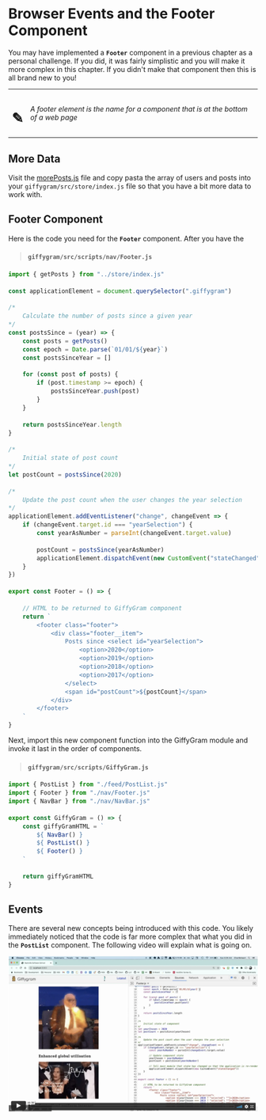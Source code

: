 # Browser Events and the Footer Component

You may have implemented a **`Footer`** component in a previous chapter as a personal challenge. If you did, it was fairly simplistic and you will make it more complex in this chapter. If you didn't make that component then this is all brand new to you!

| | |
|:---:|:---|
| <h1>&#x270e;</h1> |  _A footer element is the name for a component that is at the bottom of a web page_ |

## More Data

Visit the [morePosts.js](./data/morePosts.js) file and copy pasta the array of users and posts into your `giffygram/src/store/index.js` file so that you have a bit more data to work with.

## Footer Component

Here is the code you need for the **`Footer`** component. After you have the

> #### `giffygram/src/scripts/nav/Footer.js`

```js
import { getPosts } from "../store/index.js"

const applicationElement = document.querySelector(".giffygram")

/*
    Calculate the number of posts since a given year
*/
const postsSince = (year) => {
    const posts = getPosts()
    const epoch = Date.parse(`01/01/${year}`)
    const postsSinceYear = []

    for (const post of posts) {
        if (post.timestamp >= epoch) {
            postsSinceYear.push(post)
        }
    }

    return postsSinceYear.length
}

/*
    Initial state of post count
*/
let postCount = postsSince(2020)

/*
    Update the post count when the user changes the year selection
*/
applicationElement.addEventListener("change", changeEvent => {
    if (changeEvent.target.id === "yearSelection") {
        const yearAsNumber = parseInt(changeEvent.target.value)

        postCount = postsSince(yearAsNumber)
        applicationElement.dispatchEvent(new CustomEvent("stateChanged"))
    }
})

export const Footer = () => {

    // HTML to be returned to GiffyGram component
    return `
        <footer class="footer">
            <div class="footer__item">
                Posts since <select id="yearSelection">
                    <option>2020</option>
                    <option>2019</option>
                    <option>2018</option>
                    <option>2017</option>
                </select>
                <span id="postCount">${postCount}</span>
            </div>
        </footer>
    `
}
```

Next, import this new component function into the GiffyGram module and invoke it last in the order of components.

> #### `giffygram/src/scripts/GiffyGram.js`

```js
import { PostList } from "./feed/PostList.js"
import { Footer } from "./nav/Footer.js"
import { NavBar } from "./nav/NavBar.js"

export const GiffyGram = () => {
    const giffyGramHTML = `
        ${ NavBar() }
        ${ PostList() }
        ${ Footer() }
    `

    return giffyGramHTML
}
```

## Events

There are several new concepts being introduced with this code. You likely immediately noticed that the code is far more complex that what you did in the **`PostList`** component. The following video will explain what is going on.


[![](./images/giffygram-footer-video.png)](https://vimeo.com/515018310)







